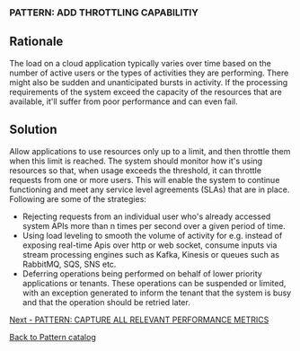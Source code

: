 ### PATTERN: ADD THROTTLING CAPABILITIY ###

## Rationale
The load on a cloud application typically varies over time based on the number of active users or the types of activities they are performing. There might also be sudden and unanticipated bursts in activity. If the processing requirements of the system exceed the capacity of the resources that are available, it'll suffer from poor performance and can even fail.

## Solution
Allow applications to use resources only up to a limit, and then throttle them when this limit is reached. The system should monitor how it's using resources so that, when usage exceeds the threshold, it can throttle requests from one or more users. This will enable the system to continue functioning and meet any service level agreements (SLAs) that are in place. Following are some of the strategies:
*	Rejecting requests from an individual user who's already accessed system APIs more than n times per second over a given period of time.
*	Using load leveling to smooth the volume of activity for e.g. instead of exposing real-time Apis over http or web socket, consume inputs via stream processing engines such as Kafka, Kinesis or queues such as RabbitMQ, SQS, SNS etc.
*	Deferring operations being performed on behalf of lower priority applications or tenants. These operations can be suspended or limited, with an exception generated to inform the tenant that the system is busy and that the operation should be retried later.

[Next - PATTERN: CAPTURE ALL RELEVANT PERFORMANCE METRICS](https://github.com/srikanthkotekar/ideasworthsharing/blob/master/Building-Modern-Cloud-Native-Apps/5.13%20PATTERN:%20CAPTURE%20ALL%20RELEVANT%20PERFORMANCE%20METRICS.md)

[Back to Pattern catalog](https://github.com/srikanthkotekar/ideasworthsharing/blob/master/Building-Modern-Cloud-Native-Apps/5.%20Cloud-Native%20Application%20Patterns.md)
